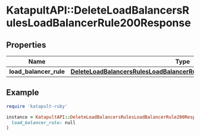 # KatapultAPI::DeleteLoadBalancersRulesLoadBalancerRule200Response

## Properties

| Name | Type | Description | Notes |
| ---- | ---- | ----------- | ----- |
| **load_balancer_rule** | [**DeleteLoadBalancersRulesLoadBalancerRule200ResponseLoadBalancerRule**](DeleteLoadBalancersRulesLoadBalancerRule200ResponseLoadBalancerRule.md) |  |  |

## Example

```ruby
require 'katapult-ruby'

instance = KatapultAPI::DeleteLoadBalancersRulesLoadBalancerRule200Response.new(
  load_balancer_rule: null
)
```

